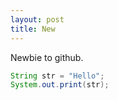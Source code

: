 ```yaml
---
layout: post
title: New
---
```


Newbie to github.

```java
String str = "Hello";
System.out.print(str);
```
